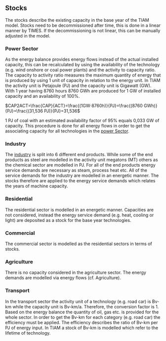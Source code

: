 ## Stocks

The stocks describe the existing capacity in the base year of the TIAM model. Stocks need to be decommissioned after time, this is done in a linear manner by TIMES. If the decommissioning is not linear, this can be manually adjusted in the model.

### Power Sector

As the energy balance provides energy flows instead of the actual installed capacity, this can be recalculated by using the availability of the technology (e.g. wind onshore or coal power plants) and the activity to capacity ratio. The capacity to activity ratio measures the maximum quantity of energy that is produced by using 1 unit of capacity in relation to the energy unit. In TIAM the activity unit is Petajoule (PJ) and the capacity unit is Gigawatt (GW). With 1 year having 8760 hours 8760 GWh are produced for 1 GW of installed capacity and an availability of 100%. 

$CAP2ACT=\frac{CAP}{ACT}=\frac{(1GW⋅8760h)}{PJ}=\frac{(8760 GWh)}{PJ}=\frac{(31,536 PJ)}{PJ}=31,536$

1 PJ of coal with an estimated availability factor of 95% equals 0,033 GW of capacity.
This procedure is done for all energy flows in order to get the associating capacity for all technologies in the [power Sector](../power-sector/index.md).

### Industry

The [industry](../industry/index.md) is split into 6 different end products. While some of the end products as steel are modelled in the activity unit megatons (MT) others as the chemical sector are modelled in PJ. For all of the end products energy service demands are necessary as steam, process heat etc. All of the service demands for the industry are modelled in an energetic manner. The stocks therefore are applied to the energy service demands which relates the years of machine capacity. 

### Residential

The residential sector is modelled in an energetic manner. Capacities are not considered, instead the energy service demand (e.g. heat, cooling or light) are deposited as a stock for the base year technologies. 

### Commercial

The commercial sector is modelled as the residential sectors in terms of stocks. 

### Agriculture

There is no capacity considered in the agriculture sector. The energy demands are modelled via energy flows (cf. Agriculture). 

### Transport

In the transport sector the activity unit of a technology (e.g. road car) is Bv-km while the capacity unit is Bv-km/a. Therefore, the conversion factor is 1. 
Based on the energy balance the quantity of oil, gas etc. is provided for the whole sector. In order to get the Bv-km for each category (e.g. road car) the efficiency must be applied. The efficiency describes the ratio of Bv-km per PJ of energy input. In TIAM a stock of Bv-km is modelled which refer to the lifetime of technology.
